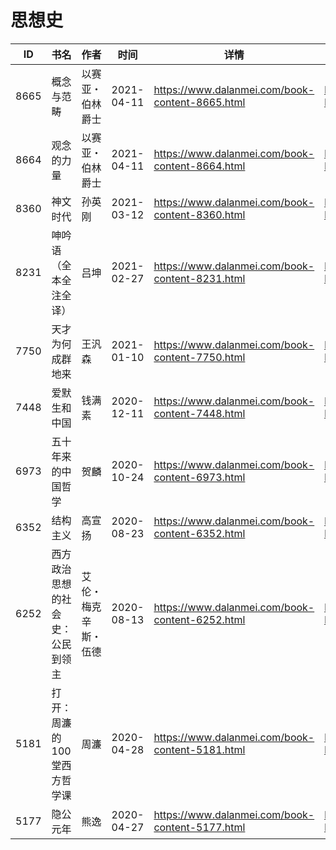 # 思想史

| ID | 书名 | 作者 | 时间 | 详情 | 下载页面 | EPUB下载链接 | MOBI下载链接 | AZW3下载链接 |
| --- | --- | --- | --- | --- | --- | --- | --- | --- |
| 8665 | 概念与范畴 | 以赛亚・伯林爵士 | 2021-04-11 | https://www.dalanmei.com/book-content-8665.html | https://www.dalanmei.com/download-book-8665.html | http://ct.dalanmei.com/f/31084289-571712799-fd5c25 | http://ct.dalanmei.com/f/31084289-572114543-4dfaa3 | http://ct.dalanmei.com/f/31084289-572131589-5de849 |
| 8664 | 观念的力量 | 以赛亚・伯林爵士 | 2021-04-11 | https://www.dalanmei.com/book-content-8664.html | https://www.dalanmei.com/download-book-8664.html | http://ct.dalanmei.com/f/31084289-571712796-a5b306 | http://ct.dalanmei.com/f/31084289-572114544-13504d | http://ct.dalanmei.com/f/31084289-572131593-1a5061 |
| 8360 | 神文时代 | 孙英刚 | 2021-03-12 | https://www.dalanmei.com/book-content-8360.html | https://www.dalanmei.com/download-book-8360.html | http://ct.dalanmei.com/f/31084289-571708955-77ba0a | http://ct.dalanmei.com/f/31084289-572115287-15ab82 | http://ct.dalanmei.com/f/31084289-572136872-347453 |
| 8231 | 呻吟语（全本全注全译） | 吕坤 | 2021-02-27 | https://www.dalanmei.com/book-content-8231.html | https://www.dalanmei.com/download-book-8231.html | http://ct.dalanmei.com/f/31084289-571705830-8044ed | http://ct.dalanmei.com/f/31084289-572115617-f384ec | http://ct.dalanmei.com/f/31084289-572138956-224663 |
| 7750 | 天才为何成群地来 | 王汎森 | 2021-01-10 | https://www.dalanmei.com/book-content-7750.html | https://www.dalanmei.com/download-book-7750.html | http://ct.dalanmei.com/f/31084289-571651903-05e5ec | http://ct.dalanmei.com/f/31084289-572119974-7929fc | http://ct.dalanmei.com/f/31084289-572180043-6dcf2c |
| 7448 | 爱默生和中国 | 钱满素 | 2020-12-11 | https://www.dalanmei.com/book-content-7448.html | https://www.dalanmei.com/download-book-7448.html | http://ct.dalanmei.com/f/31084289-571632270-dd846f | http://ct.dalanmei.com/f/31084289-572126030-d12357 | http://ct.dalanmei.com/f/31084289-572186515-a77390 |
| 6973 | 五十年来的中国哲学 | 贺麟 | 2020-10-24 | https://www.dalanmei.com/book-content-6973.html | https://www.dalanmei.com/download-book-6973.html | http://ct.dalanmei.com/f/31084289-571542379-ad1001 | http://ct.dalanmei.com/f/31084289-571812082-d46e1c | http://ct.dalanmei.com/f/31084289-572196445-378155 |
| 6352 | 结构主义 | 高宣扬 | 2020-08-23 | https://www.dalanmei.com/book-content-6352.html | https://www.dalanmei.com/download-book-6352.html | http://ct.dalanmei.com/f/31084289-571555474-2ac11f | http://ct.dalanmei.com/f/31084289-571906241-f9248c | http://ct.dalanmei.com/f/31084289-572202976-585fa9 |
| 6252 | 西方政治思想的社会史：公民到领主 | 艾伦・梅克辛斯・伍德 | 2020-08-13 | https://www.dalanmei.com/book-content-6252.html | https://www.dalanmei.com/download-book-6252.html | http://ct.dalanmei.com/f/31084289-571556307-e75665 | http://ct.dalanmei.com/f/31084289-571913207-7be512 | http://ct.dalanmei.com/f/31084289-572203514-cd2def |
| 5181 | 打开：周濂的100堂西方哲学课 | 周濂 | 2020-04-28 | https://www.dalanmei.com/book-content-5181.html | https://www.dalanmei.com/download-book-5181.html | http://ct.dalanmei.com/f/31084289-571517587-93ed47 | http://ct.dalanmei.com/f/31084289-571778277-b412a8 | http://ct.dalanmei.com/f/31084289-571923445-0ed108 |
| 5177 | 隐公元年 | 熊逸 | 2020-04-27 | https://www.dalanmei.com/book-content-5177.html | https://www.dalanmei.com/download-book-5177.html | http://ct.dalanmei.com/f/31084289-571517673-52d7c7 | http://ct.dalanmei.com/f/31084289-571778345-834886 | http://ct.dalanmei.com/f/31084289-571923494-de3d14 |
